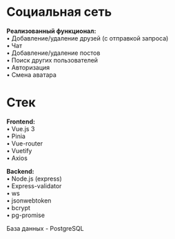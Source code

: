 # Социальная сеть
**Реализованный функционал:**  
• Добавление/удаление друзей (с отправкой запроса)  
• Чат  
• Добавление/удаление постов  
• Поиск других пользователей  
• Авторизация  
• Смена аватара 

# Стек
**Frontend:**  
• Vue.js 3  
• Pinia  
• Vue-router  
• Vuetify  
• Axios

**Backend:**  
• Node.js (express)  
• Express-validator  
• ws  
• jsonwebtoken  
• bcrypt  
• pg-promise  

База данных - PostgreSQL